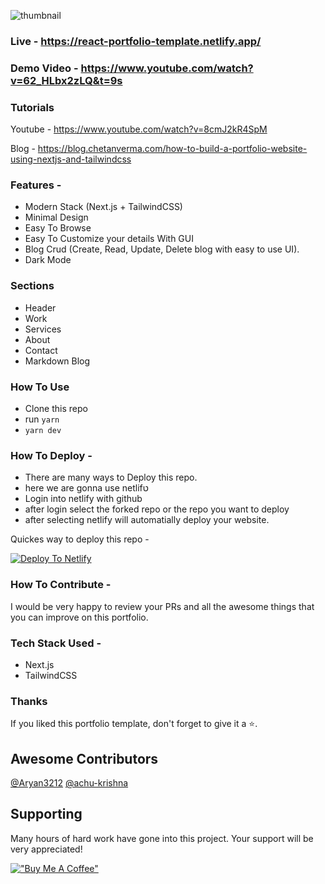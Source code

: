 ![thumbnail](https://user-images.githubusercontent.com/16558205/180779213-ea740975-3df1-460a-a964-0a623ee25872.png)

### Live - https://react-portfolio-template.netlify.app/

### Demo Video - https://www.youtube.com/watch?v=62_HLbx2zLQ&t=9s

### Tutorials

Youtube - https://www.youtube.com/watch?v=8cmJ2kR4SpM

Blog - https://blog.chetanverma.com/how-to-build-a-portfolio-website-using-nextjs-and-tailwindcss

### Features - 

- Modern Stack (Next.js + TailwindCSS)
- Minimal Design
- Easy To Browse
- Easy To Customize your details With GUI
- Blog Crud (Create, Read, Update, Delete blog with easy to use UI).
- Dark Mode


### Sections

- Header
- Work
- Services
- About
- Contact
- Markdown Blog


### How To Use

- Clone this repo
- run `yarn`
- `yarn dev`


### How To Deploy - 

- There are many ways to Deploy this repo.
- here we are gonna use netlifט
- Login into netlify with github
- after login select the forked repo or the repo you want to deploy
- after selecting netlify will automatially deploy your website.

Quickes way to deploy this repo - 

[![Deploy To Netlify](https://www.netlify.com/img/deploy/button.svg)](https://app.netlify.com/start/deploy?repository=https://github.com/chetanverma16/react-portfolio-template)


### How To Contribute - 

I would be very happy to review your PRs and all the awesome things that you can improve on this portfolio.


### Tech Stack Used - 
- Next.js
- TailwindCSS


### Thanks

If you liked this portfolio template, don't forget to give it a ⭐.

## Awesome Contributors
[@Aryan3212](https://github.com/Aryan3212) [@achu-krishna](https://github.com/achu-krishna)

## Supporting
Many hours of hard work have gone into this project. Your support will be very appreciated!

[!["Buy Me A Coffee"](https://www.buymeacoffee.com/assets/img/custom_images/orange_img.png)](https://www.buymeacoffee.com/chetanverma)






